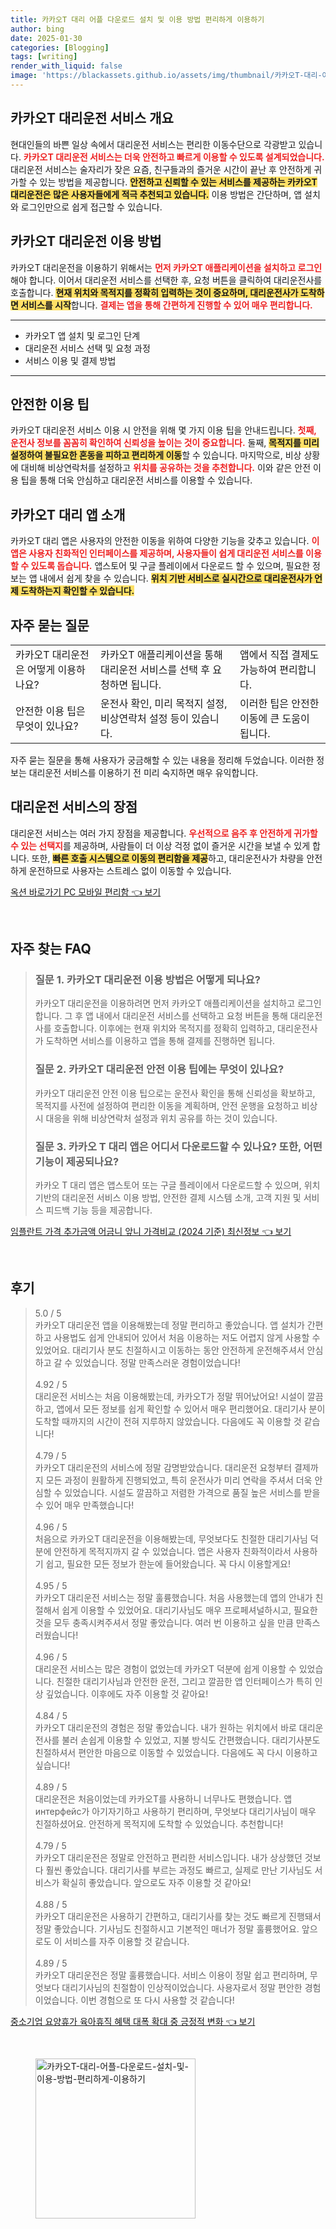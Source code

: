 ```yaml
---
title: 카카오T 대리 어플 다운로드 설치 및 이용 방법 편리하게 이용하기
author: bing
date: 2025-01-30
categories: [Blogging]
tags: [writing]
render_with_liquid: false
image: 'https://blackassets.github.io/assets/img/thumbnail/카카오T-대리-어플-다운로드-설치-및-이용-방법-편리하게-이용하기.webp'
---
```



<h2 id='카카오T 대리운전 서비스 개요'>카카오T 대리운전 서비스 개요</h2>

<p>현대인들의 바쁜 일상 속에서 대리운전 서비스는 편리한 이동수단으로 각광받고 있습니다. <b><span style="color: #ee2323;">카카오T 대리운전 서비스는 더욱 안전하고 빠르게 이용할 수 있도록 설계되었습니다.</span></b> 대리운전 서비스는 술자리가 잦은 요즘, 친구들과의 즐거운 시간이 끝난 후 안전하게 귀가할 수 있는 방법을 제공합니다. <b><span style="background-color: #ffe066;">안전하고 신뢰할 수 있는 서비스를 제공하는 카카오T 대리운전은 많은 사용자들에게 적극 추천되고 있습니다.</span></b> 이용 방법은 간단하며, 앱 설치와 로그인만으로 쉽게 접근할 수 있습니다.</p>

<h2 id='카카오T 대리운전 이용 방법'>카카오T 대리운전 이용 방법</h2>

<p>카카오T 대리운전을 이용하기 위해서는 <b><span style="color: #ee2323;">먼저 카카오T 애플리케이션을 설치하고 로그인</span></b>해야 합니다. 이어서 대리운전 서비스를 선택한 후, 요청 버튼을 클릭하여 대리운전사를 호출합니다. <b><span style="background-color: #ffe066;">현재 위치와 목적지를 정확히 입력하는 것이 중요하며, 대리운전사가 도착하면 서비스를 시작</span></b>합니다. <b><span style="color: #ee2323;">결제는 앱을 통해 간편하게 진행할 수 있어 매우 편리합니다.</span></b></p>

<hr />

<ul>
    <li>카카오T 앱 설치 및 로그인 단계</li>
    <li>대리운전 서비스 선택 및 요청 과정</li>
    <li>서비스 이용 및 결제 방법</li>
</ul>

<hr />

<h2 id='안전한 이용 팁'>안전한 이용 팁</h2>

<p>카카오T 대리운전 서비스 이용 시 안전을 위해 몇 가지 이용 팁을 안내드립니다. <b><span style="color: #ee2323;">첫째, 운전사 정보를 꼼꼼히 확인하여 신뢰성을 높이는 것이 중요합니다.</span></b> 둘째, <b><span style="background-color: #ffe066;">목적지를 미리 설정하여 불필요한 혼동을 피하고 편리하게 이동</span></b>할 수 있습니다. 마지막으로, 비상 상황에 대비해 비상연락처를 설정하고 <b><span style="color: #ee2323;">위치를 공유하는 것을 추천합니다.</span></b> 이와 같은 안전 이용 팁을 통해 더욱 안심하고 대리운전 서비스를 이용할 수 있습니다.</p>

<h2 id='카카오T 대리 앱 소개'>카카오T 대리 앱 소개</h2>

<p>카카오T 대리 앱은 사용자의 안전한 이동을 위하여 다양한 기능을 갖추고 있습니다. <b><span style="color: #ee2323;">이 앱은 사용자 친화적인 인터페이스를 제공하며, 사용자들이 쉽게 대리운전 서비스를 이용할 수 있도록 돕습니다.</span></b> 앱스토어 및 구글 플레이에서 다운로드 할 수 있으며, 필요한 정보는 앱 내에서 쉽게 찾을 수 있습니다. <b><span style="background-color: #ffe066;">위치 기반 서비스로 실시간으로 대리운전사가 언제 도착하는지 확인할 수 있습니다.</span></b></p>

<h2 id='자주 묻는 질문'>자주 묻는 질문</h2>

<table>
    <tr>
        <td>카카오T 대리운전은 어떻게 이용하나요?</td>
        <td>카카오T 애플리케이션을 통해 대리운전 서비스를 선택 후 요청하면 됩니다.</td>
        <td>앱에서 직접 결제도 가능하여 편리합니다.</td>
    </tr>
    <tr>
        <td>안전한 이용 팁은 무엇이 있나요?</td>
        <td>운전사 확인, 미리 목적지 설정, 비상연락처 설정 등이 있습니다.</td>
        <td>이러한 팁은 안전한 이동에 큰 도움이 됩니다.</td>
    </tr>
</table>

<p>자주 묻는 질문을 통해 사용자가 궁금해할 수 있는 내용을 정리해 두었습니다. 이러한 정보는 대리운전 서비스를 이용하기 전 미리 숙지하면 매우 유익합니다.</p>

<h2 id='대리운전 서비스의 장점'>대리운전 서비스의 장점</h2>

<p>대리운전 서비스는 여러 가지 장점을 제공합니다. <b><span style="color: #ee2323;">우선적으로 음주 후 안전하게 귀가할 수 있는 선택지</span></b>를 제공하며, 사람들이 더 이상 걱정 없이 즐거운 시간을 보낼 수 있게 합니다. 또한, <b><span style="background-color: #ffe066;">빠른 호출 시스템으로 이동의 편리함을 제공</span></b>하고, 대리운전사가 차량을 안전하게 운전하므로 사용자는 스트레스 없이 이동할 수 있습니다.</p>


<p><a class="click-button" title="옥션 바로가기 PC 모바일 편리함" href="https://blackassets.github.io/posts/%EC%98%A5%EC%85%98-%EB%B0%94%EB%A1%9C%EA%B0%80%EA%B8%B0-PC-%EB%AA%A8%EB%B0%94%EC%9D%BC-%ED%8E%B8%EB%A6%AC%ED%95%A8/" rel="dofollow">옥션 바로가기 PC 모바일 편리함 👈 보기</a></p><br>
<h2 id='자주_찾는_FAQ'>자주 찾는 FAQ</h2>
<div itemscope="" itemtype="https://schema.org/FAQPage"> 
<blockquote> 
<div itemscope="" itemprop="mainEntity" itemtype="https://schema.org/Question"> 
<h3 itemprop="name">질문 1. 카카오T 대리운전 이용 방법은 어떻게 되나요?</h3> 
<div itemscope="" itemprop="acceptedAnswer" itemtype="https://schema.org/Answer"> 
<span itemprop="text"> 
<p>카카오T 대리운전을 이용하려면 먼저 카카오T 애플리케이션을 설치하고 로그인합니다. 그 후 앱 내에서 대리운전 서비스를 선택하고 요청 버튼을 통해 대리운전사를 호출합니다. 이후에는 현재 위치와 목적지를 정확히 입력하고, 대리운전사가 도착하면 서비스를 이용하고 앱을 통해 결제를 진행하면 됩니다.</p> 
</span> 
</div> 
</div> 

<div itemscope="" itemprop="mainEntity" itemtype="https://schema.org/Question"> 
<h3 itemprop="name">질문 2. 카카오T 대리운전 안전 이용 팁에는 무엇이 있나요?</h3> 
<div itemscope="" itemprop="acceptedAnswer" itemtype="https://schema.org/Answer"> 
<span itemprop="text"> 
<p>카카오T 대리운전 안전 이용 팁으로는 운전사 확인을 통해 신뢰성을 확보하고, 목적지를 사전에 설정하여 편리한 이동을 계획하며, 안전 운행을 요청하고 비상 시 대응을 위해 비상연락처 설정과 위치 공유를 하는 것이 있습니다.</p> 
</span> 
</div> 
</div> 

<div itemscope="" itemprop="mainEntity" itemtype="https://schema.org/Question"> 
<h3 itemprop="name">질문 3. 카카오 T 대리 앱은 어디서 다운로드할 수 있나요? 또한, 어떤 기능이 제공되나요?</h3> 
<div itemscope="" itemprop="acceptedAnswer" itemtype="https://schema.org/Answer"> 
<span itemprop="text"> 
<p>카카오 T 대리 앱은 앱스토어 또는 구글 플레이에서 다운로드할 수 있으며, 위치 기반의 대리운전 서비스 이용 방법, 안전한 결제 시스템 소개, 고객 지원 및 서비스 피드백 기능 등을 제공합니다.</p> 
</span> 
</div> 
</div> 
</blockquote> 
</div>
<p><a class="click-button" title="임플란트 가격 추가금액 어금니 앞니 가격비교 (2024 기준) 최신정보" href="https://blackassets.github.io/posts/%EC%9E%84%ED%94%8C%EB%9E%80%ED%8A%B8-%EA%B0%80%EA%B2%A9-%EC%B6%94%EA%B0%80%EA%B8%88%EC%95%A1-%EC%96%B4%EA%B8%88%EB%8B%88-%EC%95%9E%EB%8B%88-%EA%B0%80%EA%B2%A9%EB%B9%84%EA%B5%90-(2024-%EA%B8%B0%EC%A4%80)-%EC%B5%9C%EC%8B%A0%EC%A0%95%EB%B3%B4/" rel="dofollow">임플란트 가격 추가금액 어금니 앞니 가격비교 (2024 기준) 최신정보 👈 보기</a></p><br>
<h2 id='후기'>후기</h2>
<div itemscope itemtype="https://schema.org/Product">
  <blockquote>
  <div itemprop="review" itemscope itemtype="https://schema.org/Review">
      <div itemprop="reviewRating" itemscope itemtype="https://schema.org/Rating"> <span itemprop="ratingValue">5.0</span> / <span itemprop="bestRating">5</span> </div>
      <span itemprop="reviewBody">카카오T 대리운전 앱을 이용해봤는데 정말 편리하고 좋았습니다. 앱 설치가 간편하고 사용법도 쉽게 안내되어 있어서 처음 이용하는 저도 어렵지 않게 사용할 수 있었어요. 대리기사 분도 친절하시고 이동하는 동안 안전하게 운전해주셔서 안심하고 갈 수 있었습니다. 정말 만족스러운 경험이었습니다!</span>
  </div>
  <br>
  <div itemprop="review" itemscope itemtype="https://schema.org/Review">
      <div itemprop="reviewRating" itemscope itemtype="https://schema.org/Rating"> <span itemprop="ratingValue">4.92</span> / <span itemprop="bestRating">5</span> </div>
      <span itemprop="reviewBody">대리운전 서비스는 처음 이용해봤는데, 카카오T가 정말 뛰어났어요! 시설이 깔끔하고, 앱에서 모든 정보를 쉽게 확인할 수 있어서 매우 편리했어요. 대리기사 분이 도착할 때까지의 시간이 전혀 지루하지 않았습니다. 다음에도 꼭 이용할 것 같습니다!</span>
  </div>
  <br>
  <div itemprop="review" itemscope itemtype="https://schema.org/Review">
      <div itemprop="reviewRating" itemscope itemtype="https://schema.org/Rating"> <span itemprop="ratingValue">4.79</span> / <span itemprop="bestRating">5</span> </div>
      <span itemprop="reviewBody">카카오T 대리운전의 서비스에 정말 감명받았습니다. 대리운전 요청부터 결제까지 모든 과정이 원활하게 진행되었고, 특히 운전사가 미리 연락을 주셔서 더욱 안심할 수 있었습니다. 시설도 깔끔하고 저렴한 가격으로 품질 높은 서비스를 받을 수 있어 매우 만족했습니다!</span>
  </div>
  <br>
  <div itemprop="review" itemscope itemtype="https://schema.org/Review">
      <div itemprop="reviewRating" itemscope itemtype="https://schema.org/Rating"> <span itemprop="ratingValue">4.96</span> / <span itemprop="bestRating">5</span> </div>
      <span itemprop="reviewBody">처음으로 카카오T 대리운전을 이용해봤는데, 무엇보다도 친절한 대리기사님 덕분에 안전하게 목적지까지 갈 수 있었습니다. 앱은 사용자 친화적이라서 사용하기 쉽고, 필요한 모든 정보가 한눈에 들어왔습니다. 꼭 다시 이용할게요!</span>
  </div>
  <br>
  <div itemprop="review" itemscope itemtype="https://schema.org/Review">
      <div itemprop="reviewRating" itemscope itemtype="https://schema.org/Rating"> <span itemprop="ratingValue">4.95</span> / <span itemprop="bestRating">5</span> </div>
      <span itemprop="reviewBody">카카오T 대리운전 서비스는 정말 훌륭했습니다. 처음 사용했는데 앱의 안내가 친절해서 쉽게 이용할 수 있었어요. 대리기사님도 매우 프로페셔널하시고, 필요한 것을 모두 충족시켜주셔서 정말 좋았습니다. 여러 번 이용하고 싶을 만큼 만족스러웠습니다!</span>
  </div>
  <br>
  <div itemprop="review" itemscope itemtype="https://schema.org/Review">
      <div itemprop="reviewRating" itemscope itemtype="https://schema.org/Rating"> <span itemprop="ratingValue">4.96</span> / <span itemprop="bestRating">5</span> </div>
      <span itemprop="reviewBody">대리운전 서비스는 많은 경험이 없었는데 카카오T 덕분에 쉽게 이용할 수 있었습니다. 친절한 대리기사님과 안전한 운전, 그리고 깔끔한 앱 인터페이스가 특히 인상 깊었습니다. 이후에도 자주 이용할 것 같아요!</span>
  </div>
  <br>
  <div itemprop="review" itemscope itemtype="https://schema.org/Review">
      <div itemprop="reviewRating" itemscope itemtype="https://schema.org/Rating"> <span itemprop="ratingValue">4.84</span> / <span itemprop="bestRating">5</span> </div>
      <span itemprop="reviewBody">카카오T 대리운전의 경험은 정말 좋았습니다. 내가 원하는 위치에서 바로 대리운전사를 불러 손쉽게 이용할 수 있었고, 지불 방식도 간편했습니다. 대리기사분도 친절하셔서 편안한 마음으로 이동할 수 있었습니다. 다음에도 꼭 다시 이용하고 싶습니다!</span>
  </div>
  <br>
  <div itemprop="review" itemscope itemtype="https://schema.org/Review">
      <div itemprop="reviewRating" itemscope itemtype="https://schema.org/Rating"> <span itemprop="ratingValue">4.89</span> / <span itemprop="bestRating">5</span> </div>
      <span itemprop="reviewBody">대리운전은 처음이었는데 카카오T를 사용하니 너무나도 편했습니다. 앱 интерфейс가 아기자기하고 사용하기 편리하며, 무엇보다 대리기사님이 매우 친절하셨어요. 안전하게 목적지에 도착할 수 있었습니다. 추천합니다!</span>
  </div>
  <br>
  <div itemprop="review" itemscope itemtype="https://schema.org/Review">
      <div itemprop="reviewRating" itemscope itemtype="https://schema.org/Rating"> <span itemprop="ratingValue">4.79</span> / <span itemprop="bestRating">5</span> </div>
      <span itemprop="reviewBody">카카오T 대리운전은 정말로 안전하고 편리한 서비스입니다. 내가 상상했던 것보다 훨씬 좋았습니다. 대리기사를 부르는 과정도 빠르고, 실제로 만난 기사님도 서비스가 확실히 좋았습니다. 앞으로도 자주 이용할 것 같아요!</span>
  </div>
  <br>
  <div itemprop="review" itemscope itemtype="https://schema.org/Review">
      <div itemprop="reviewRating" itemscope itemtype="https://schema.org/Rating"> <span itemprop="ratingValue">4.88</span> / <span itemprop="bestRating">5</span> </div>
      <span itemprop="reviewBody">카카오T 대리운전은 사용하기 간편하고, 대리기사를 찾는 것도 빠르게 진행돼서 정말 좋았습니다. 기사님도 친절하시고 기본적인 매너가 정말 훌륭했어요. 앞으로도 이 서비스를 자주 이용할 것 같습니다.</span>
  </div>
  <br>
  <div itemprop="review" itemscope itemtype="https://schema.org/Review">
      <div itemprop="reviewRating" itemscope itemtype="https://schema.org/Rating"> <span itemprop="ratingValue">4.89</span> / <span itemprop="bestRating">5</span> </div>
      <span itemprop="reviewBody">카카오T 대리운전은 정말 훌륭했습니다. 서비스 이용이 정말 쉽고 편리하며, 무엇보다 대리기사님의 친절함이 인상적이었습니다. 사용자로서 정말 편안한 경험이었습니다. 이번 경험으로 또 다시 사용할 것 같습니다!</span>
  </div>
  </blockquote>
</div>
<p><a class="click-button" title="중소기업 요양휴가 육아휴직 혜택 대폭 확대 중 긍정적 변화" href="https://blackassets.github.io/posts/%EC%A4%91%EC%86%8C%EA%B8%B0%EC%97%85-%EC%9A%94%EC%96%91%ED%9C%B4%EA%B0%80-%EC%9C%A1%EC%95%84%ED%9C%B4%EC%A7%81-%ED%98%9C%ED%83%9D-%EB%8C%80%ED%8F%AD-%ED%99%95%EB%8C%80-%EC%A4%91-%EA%B8%8D%EC%A0%95%EC%A0%81-%EB%B3%80%ED%99%94/" rel="dofollow">중소기업 요양휴가 육아휴직 혜택 대폭 확대 중 긍정적 변화 👈 보기</a></p><br>
<figure class="image"><img src="https://blackassets.github.io/assets/img/thumbnail/카카오T-대리-어플-다운로드-설치-및-이용-방법-편리하게-이용하기.webp" alt="카카오T-대리-어플-다운로드-설치-및-이용-방법-편리하게-이용하기" width="256" height="256"></figure>